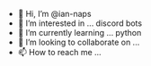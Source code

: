 - 👋 Hi, I’m @ian-naps
- 👀 I’m interested in ... discord bots
- 🌱 I’m currently learning ... python
- 💞️ I’m looking to collaborate on ... 
- 📫 How to reach me ... 

<!---
ian-naps/ian-naps is a ✨ special ✨ repository because its `README.md` (this file) appears on your GitHub profile.
You can click the Preview link to take a look at your changes.
--->
